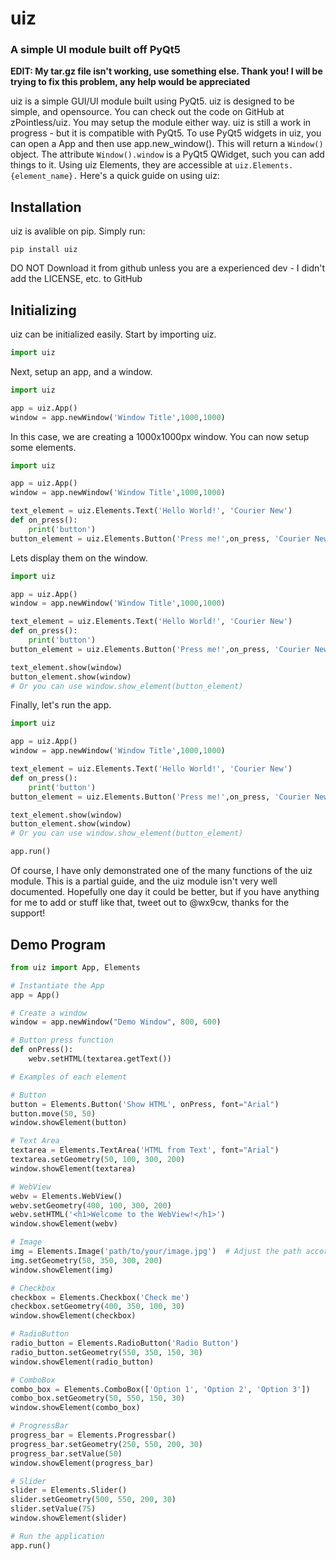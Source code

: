 # uiz

### A simple UI module built off PyQt5

**EDIT: My tar.gz file isn't working, use something else. Thank you! I will be trying to fix this problem, any help would be appreciated**

uiz is a simple GUI/UI module built using PyQt5. uiz is designed to be simple, and opensource. You can check out the code on GitHub at zPointless/uiz. You may setup the module either way. uiz is still a work in progress - but it is compatible with PyQt5. To use PyQt5 widgets in uiz, you can open a App and then use app.new_window(). This will return a `Window()` object. The attribute `Window().window` is a PyQt5 QWidget, such you can add things to it. Using uiz Elements, they are accessible at `uiz.Elements.{element_name}.` Here's a quick guide on using uiz:

## Installation
uiz is avalible on pip. Simply run:
```
pip install uiz
```
DO NOT Download it from github unless you are a experienced dev - I didn't add the LICENSE, etc. to GitHub


## Initializing
uiz can be initialized easily. Start by importing uiz.
```python
import uiz
```
Next, setup an app, and a window.
```python
import uiz

app = uiz.App()
window = app.newWindow('Window Title',1000,1000)
```
In this case, we are creating a 1000x1000px window. You can now setup some elements.
```python
import uiz

app = uiz.App()
window = app.newWindow('Window Title',1000,1000)

text_element = uiz.Elements.Text('Hello World!', 'Courier New')
def on_press():
    print('button')
button_element = uiz.Elements.Button('Press me!',on_press, 'Courier New')
```
Lets display them on the window.
```python
import uiz

app = uiz.App()
window = app.newWindow('Window Title',1000,1000)

text_element = uiz.Elements.Text('Hello World!', 'Courier New')
def on_press():
    print('button')
button_element = uiz.Elements.Button('Press me!',on_press, 'Courier New')

text_element.show(window)
button_element.show(window)
# Or you can use window.show_element(button_element)
```
Finally, let's run the app.
```python
import uiz

app = uiz.App()
window = app.newWindow('Window Title',1000,1000)

text_element = uiz.Elements.Text('Hello World!', 'Courier New')
def on_press():
    print('button')
button_element = uiz.Elements.Button('Press me!',on_press, 'Courier New')

text_element.show(window)
button_element.show(window)
# Or you can use window.show_element(button_element)

app.run()
```
Of course, I have only demonstrated one of the many functions of the uiz module. This is a partial guide, and the uiz module isn't very well documented. Hopefully one day it could be better, but if you have anything for me to add or stuff like that, tweet out to @wx9cw, thanks for the support!


## Demo Program
```python
from uiz import App, Elements

# Instantiate the App
app = App()

# Create a window
window = app.newWindow("Demo Window", 800, 600)

# Button press function
def onPress():
    webv.setHTML(textarea.getText())

# Examples of each element

# Button
button = Elements.Button('Show HTML', onPress, font="Arial")
button.move(50, 50)
window.showElement(button)

# Text Area
textarea = Elements.TextArea('HTML from Text', font="Arial")
textarea.setGeometry(50, 100, 300, 200)
window.showElement(textarea)

# WebView
webv = Elements.WebView()
webv.setGeometry(400, 100, 300, 200)
webv.setHTML('<h1>Welcome to the WebView!</h1>')
window.showElement(webv)

# Image
img = Elements.Image('path/to/your/image.jpg')  # Adjust the path accordingly
img.setGeometry(50, 350, 300, 200)
window.showElement(img)

# Checkbox
checkbox = Elements.Checkbox('Check me')
checkbox.setGeometry(400, 350, 100, 30)
window.showElement(checkbox)

# RadioButton
radio_button = Elements.RadioButton('Radio Button')
radio_button.setGeometry(550, 350, 150, 30)
window.showElement(radio_button)

# ComboBox
combo_box = Elements.ComboBox(['Option 1', 'Option 2', 'Option 3'])
combo_box.setGeometry(50, 550, 150, 30)
window.showElement(combo_box)

# ProgressBar
progress_bar = Elements.Progressbar()
progress_bar.setGeometry(250, 550, 200, 30)
progress_bar.setValue(50)
window.showElement(progress_bar)

# Slider
slider = Elements.Slider()
slider.setGeometry(500, 550, 200, 30)
slider.setValue(75)
window.showElement(slider)

# Run the application
app.run()
```
